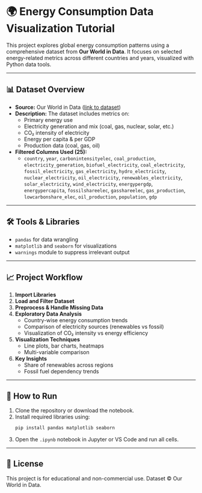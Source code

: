 # 🌍 Energy Consumption Data Visualization Tutorial

This project explores global energy consumption patterns using a comprehensive dataset from **Our World in Data**. It focuses on selected energy-related metrics across different countries and years, visualized with Python data tools.

---

## 📊 Dataset Overview

- **Source:** Our World in Data ([link to dataset](https://ourworldindata.org/energy))
- **Description:** The dataset includes metrics on:
  - Primary energy use
  - Electricity generation and mix (coal, gas, nuclear, solar, etc.)
  - CO₂ intensity of electricity
  - Energy per capita & per GDP
  - Production data (coal, gas, oil)
- **Filtered Columns Used (25):**
  - `country`, `year`, `carbonintensityelec`, `coal_production`, `electricity_generation`, `biofuel_electricity`, `coal_electricity`, `fossil_electricity`, `gas_electricity`, `hydro_electricity`, `nuclear_electricity`, `oil_electricity`, `renewables_electricity`, `solar_electricity`, `wind_electricity`, `energypergdp`, `energypercapita`, `fossilshareelec`, `gasshareelec`, `gas_production`, `lowcarbonshare_elec`, `oil_production`, `population`, `gdp`

---

## 🛠️ Tools & Libraries

- `pandas` for data wrangling
- `matplotlib` and `seaborn` for visualizations
- `warnings` module to suppress irrelevant output

---

## 📈 Project Workflow

1. **Import Libraries**
2. **Load and Filter Dataset**
3. **Preprocess & Handle Missing Data**
4. **Exploratory Data Analysis**
   - Country-wise energy consumption trends
   - Comparison of electricity sources (renewables vs fossil)
   - Visualization of CO₂ intensity vs energy efficiency
5. **Visualization Techniques**
   - Line plots, bar charts, heatmaps
   - Multi-variable comparison
6. **Key Insights**
   - Share of renewables across regions
   - Fossil fuel dependency trends

---

## 📌 How to Run

1. Clone the repository or download the notebook.
2. Install required libraries using:
   ```bash
   pip install pandas matplotlib seaborn
   ```
3. Open the `.ipynb` notebook in Jupyter or VS Code and run all cells.

---

## 📄 License

This project is for educational and non-commercial use. Dataset © Our World in Data.
